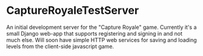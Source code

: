 # CaptureRoyaleTestServer

An initial development server for the "Capture Royale" game. Currently it's a small Django web-app that supports
registering and signing in and not much else. Will soon have simple HTTP web services for saving and loading levels
from the client-side javascript game.
